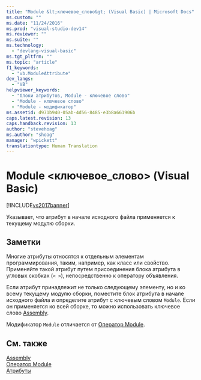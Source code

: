 ```yaml
---
title: "Module &lt;ключевое_слово&gt; (Visual Basic) | Microsoft Docs"
ms.custom: ""
ms.date: "11/24/2016"
ms.prod: "visual-studio-dev14"
ms.reviewer: ""
ms.suite: ""
ms.technology: 
  - "devlang-visual-basic"
ms.tgt_pltfrm: ""
ms.topic: "article"
f1_keywords: 
  - "vb.ModuleAttribute"
dev_langs: 
  - "VB"
helpviewer_keywords: 
  - "блоки атрибутов, Module - ключевое слово"
  - "Module - ключевое слово"
  - "Module - модификатор"
ms.assetid: d971b940-05ab-4d56-8485-e3b8a661906b
caps.latest.revision: 13
caps.handback.revision: 13
author: "stevehoag"
ms.author: "shoag"
manager: "wpickett"
translationtype: Human Translation
---
```

# Module &lt;ключевое_слово&gt; (Visual Basic)
[!INCLUDE[vs2017banner](../../../csharp/includes/vs2017banner.md)]

Указывает, что атрибут в начале исходного файла применяется к текущему модулю сборки.  
  
## Заметки  
 Многие атрибуты относятся к отдельным элементам программирования, таким, например, как класс или свойство.  Применяйте такой атрибут путем присоединения блока атрибута в угловых скобках \(`< >`\), непосредственно к оператору объявления.  
  
 Если атрибут принадлежит не только следующему элементу, но и ко всему текущему модулю сборки, поместите блок атрибута в начале исходного файла и определите атрибут с ключевым словом `Module`.  Если он применяется ко всей сборке, то можно использовать ключевое слово [Assembly](../../../visual-basic/language-reference/modifiers/assembly.md).  
  
 Модификатор `Module` отличается от [Оператор Module](../../../visual-basic/language-reference/statements/module-statement.md).  
  
## См. также  
 [Assembly](../../../visual-basic/language-reference/modifiers/assembly.md)   
 [Оператор Module](../../../visual-basic/language-reference/statements/module-statement.md)   
 [Атрибуты](../Topic/Attributes%20\(C%23%20and%20Visual%20Basic\).md)